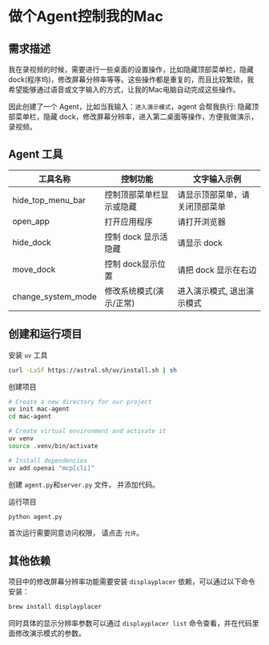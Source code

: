 # 做个Agent控制我的Mac


## 需求描述

我在录视频的时候，需要进行一些桌面的设置操作，比如隐藏顶部菜单栏，隐藏 dock(程序坞)，修改屏幕分辨率等等。这些操作都是重复的，而且比较繁琐，我希望能够通过语音或文字输入的方式，让我的Mac电脑自动完成这些操作。

因此创建了一个 Agent，比如当我输入：`进入演示模式`，agent 会帮我执行: 隐藏顶部菜单栏，隐藏 dock，修改屏幕分辨率，进入第二桌面等操作，方便我做演示，录视频。

## Agent 工具

| 工具名称 | 控制功能 | 文字输入示例 |
| --- | --- | --- |
| hide_top_menu_bar | 控制顶部菜单栏显示或隐藏 | 请显示顶部菜单，请关闭顶部菜单 |
| open_app | 打开应用程序 | 请打开浏览器 |
| hide_dock | 控制 dock 显示活隐藏 | 请显示 dock |
| move_dock | 控制 dock显示位置 | 请把 dock 显示在右边 |
| change_system_mode | 修改系统模式(演示/正常) | 进入演示模式, 退出演示模式 |


## 创建和运行项目

安装 `uv` 工具
```bash
curl -LsSf https://astral.sh/uv/install.sh | sh
```

创建项目
```bash
# Create a new directory for our project
uv init mac-agent
cd mac-agent

# Create virtual environment and activate it
uv venv
source .venv/bin/activate

# Install dependencies
uv add openai "mcp[cli]"
```

创建 `agent.py`和`server.py` 文件， 并添加代码。

运行项目
```bash
python agent.py
```
首次运行需要同意访问权限， 请点击 `允许`。

## 其他依赖

项目中的修改屏幕分辨率功能需要安装 `displayplacer` 依赖，可以通过以下命令安装：
```bash
brew install displayplacer
```
同时具体的显示分辨率参数可以通过 `displayplacer list` 命令查看，并在代码里面修改演示模式的参数。

